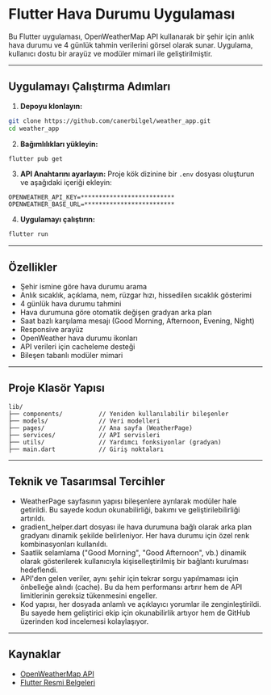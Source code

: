 # Flutter Hava Durumu Uygulaması

Bu Flutter uygulaması, OpenWeatherMap API kullanarak bir şehir için anlık hava durumu ve 4 günlük tahmin verilerini görsel olarak sunar. Uygulama, kullanıcı dostu bir arayüz ve modüler mimari ile geliştirilmiştir.

---

## Uygulamayı Çalıştırma Adımları

1. **Depoyu klonlayın:**

```bash
git clone https://github.com/canerbilgel/weather_app.git
cd weather_app
```

2. **Bağımlılıkları yükleyin:**

```bash
flutter pub get
```

3. **API Anahtarını ayarlayın:**
   Proje kök dizinine bir `.env` dosyası oluşturun ve aşağıdaki içeriği ekleyin:

```env
OPENWEATHER_API_KEY=**************************
OPENWEATHER_BASE_URL=*************************
```

4. **Uygulamayı çalıştırın:**

```bash
flutter run
```

---

## Özellikler

* Şehir ismine göre hava durumu arama
* Anlık sıcaklık, açıklama, nem, rüzgar hızı, hissedilen sıcaklık gösterimi
* 4 günlük hava durumu tahmini
* Hava durumuna göre otomatik değişen gradyan arka plan
* Saat bazlı karşılama mesajı (Good Morning, Afternoon, Evening, Night)
* Responsive arayüz
* OpenWeather hava durumu ikonları
* API verileri için cacheleme desteği
* Bileşen tabanlı modüler mimari

---

## Proje Klasör Yapısı

```
lib/
├── components/          // Yeniden kullanılabilir bileşenler
├── models/              // Veri modelleri 
├── pages/               // Ana sayfa (WeatherPage)
├── services/            // API servisleri
├── utils/               // Yardımcı fonksiyonlar (gradyan)
├── main.dart            // Giriş noktaları
```

---

## Teknik ve Tasarımsal Tercihler
* WeatherPage sayfasının yapısı bileşenlere ayrılarak modüler hale getirildi. Bu sayede kodun okunabilirliği, bakımı ve geliştirilebilirliği artırıldı.
* gradient_helper.dart dosyası ile hava durumuna bağlı olarak arka plan gradyanı dinamik şekilde belirleniyor. Her hava durumu için özel renk kombinasyonları kullanıldı.
* Saatlik selamlama ("Good Morning", "Good Afternoon", vb.) dinamik olarak gösterilerek kullanıcıyla kişiselleştirilmiş bir bağlantı kurulması hedeflendi.
* API'den gelen veriler, aynı şehir için tekrar sorgu yapılmaması için önbelleğe alındı (cache). Bu da hem performansı artırır hem de API limitlerinin gereksiz tükenmesini engeller.
* Kod yapısı, her dosyada anlamlı ve açıklayıcı yorumlar ile zenginleştirildi. Bu sayede hem geliştirici ekip için okunabilirlik artıyor hem de GitHub üzerinden kod incelemesi kolaylaşıyor.

---


## Kaynaklar

* [OpenWeatherMap API](https://openweathermap.org/)
* [Flutter Resmi Belgeleri](https://flutter.dev/)

